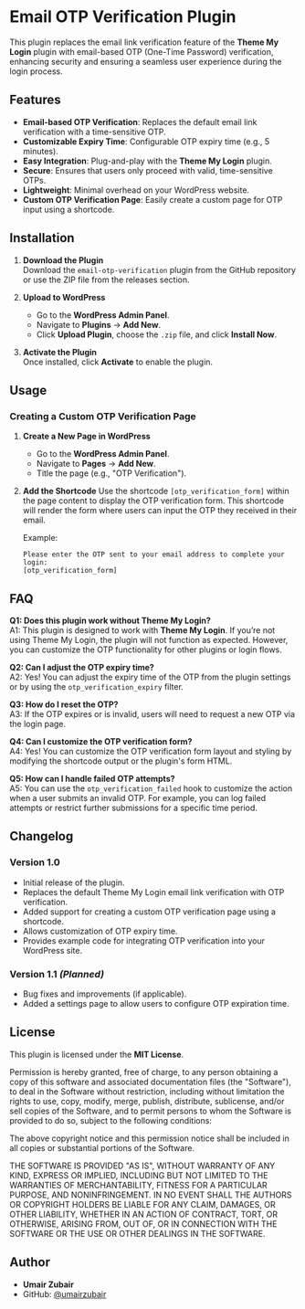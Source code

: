 # Email OTP Verification Plugin        

This plugin replaces the email link verification feature of the **Theme My Login** plugin with email-based OTP (One-Time Password) verification, enhancing security and ensuring a seamless user experience during the login process.

## Features

- **Email-based OTP Verification**: Replaces the default email link verification with a time-sensitive OTP.
- **Customizable Expiry Time**: Configurable OTP expiry time (e.g., 5 minutes).
- **Easy Integration**: Plug-and-play with the **Theme My Login** plugin.
- **Secure**: Ensures that users only proceed with valid, time-sensitive OTPs.
- **Lightweight**: Minimal overhead on your WordPress website.
- **Custom OTP Verification Page**: Easily create a custom page for OTP input using a shortcode.

## Installation

1. **Download the Plugin**  
   Download the `email-otp-verification` plugin from the GitHub repository or use the ZIP file from the releases section.

2. **Upload to WordPress**  
   - Go to the **WordPress Admin Panel**.
   - Navigate to **Plugins** → **Add New**.
   - Click **Upload Plugin**, choose the `.zip` file, and click **Install Now**.

3. **Activate the Plugin**  
   Once installed, click **Activate** to enable the plugin.

## Usage

### Creating a Custom OTP Verification Page

1. **Create a New Page in WordPress**
   - Go to the **WordPress Admin Panel**.
   - Navigate to **Pages** → **Add New**.
   - Title the page (e.g., "OTP Verification").

2. **Add the Shortcode**
   Use the shortcode `[otp_verification_form]` within the page content to display the OTP verification form. This shortcode will render the form where users can input the OTP they received in their email.

   Example:
   ```plaintext
   Please enter the OTP sent to your email address to complete your login:
   [otp_verification_form]

## FAQ

**Q1: Does this plugin work without Theme My Login?**  
A1: This plugin is designed to work with **Theme My Login**. If you’re not using Theme My Login, the plugin will not function as expected. However, you can customize the OTP functionality for other plugins or login flows.

**Q2: Can I adjust the OTP expiry time?**  
A2: Yes! You can adjust the expiry time of the OTP from the plugin settings or by using the `otp_verification_expiry` filter.

**Q3: How do I reset the OTP?**  
A3: If the OTP expires or is invalid, users will need to request a new OTP via the login page.

**Q4: Can I customize the OTP verification form?**  
A4: Yes! You can customize the OTP verification form layout and styling by modifying the shortcode output or the plugin's form HTML.

**Q5: How can I handle failed OTP attempts?**  
A5: You can use the `otp_verification_failed` hook to customize the action when a user submits an invalid OTP. For example, you can log failed attempts or restrict further submissions for a specific time period.


## Changelog

### Version 1.0
- Initial release of the plugin.
- Replaces the default Theme My Login email link verification with OTP verification.
- Added support for creating a custom OTP verification page using a shortcode.
- Allows customization of OTP expiry time.
- Provides example code for integrating OTP verification into your WordPress site.

### Version 1.1 *(Planned)*
- Bug fixes and improvements (if applicable).
- Added a settings page to allow users to configure OTP expiration time.



## License

This plugin is licensed under the **MIT License**.

Permission is hereby granted, free of charge, to any person obtaining a copy of this software and associated documentation files (the "Software"), to deal in the Software without restriction, including without limitation the rights to use, copy, modify, merge, publish, distribute, sublicense, and/or sell copies of the Software, and to permit persons to whom the Software is provided to do so, subject to the following conditions:

The above copyright notice and this permission notice shall be included in all copies or substantial portions of the Software.

THE SOFTWARE IS PROVIDED "AS IS", WITHOUT WARRANTY OF ANY KIND, EXPRESS OR IMPLIED, INCLUDING BUT NOT LIMITED TO THE WARRANTIES OF MERCHANTABILITY, FITNESS FOR A PARTICULAR PURPOSE, AND NONINFRINGEMENT. IN NO EVENT SHALL THE AUTHORS OR COPYRIGHT HOLDERS BE LIABLE FOR ANY CLAIM, DAMAGES, OR OTHER LIABILITY, WHETHER IN AN ACTION OF CONTRACT, TORT, OR OTHERWISE, ARISING FROM, OUT OF, OR IN CONNECTION WITH THE SOFTWARE OR THE USE OR OTHER DEALINGS IN THE SOFTWARE.


## Author

- **Umair Zubair**
- GitHub: [@umairzubair](https://github.com/umairzubair)
